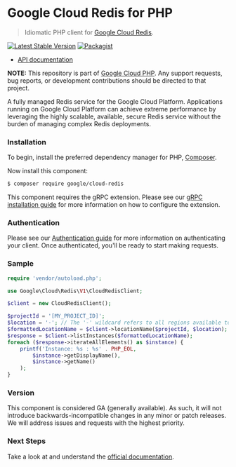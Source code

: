 # Google Cloud Redis for PHP

> Idiomatic PHP client for [Google Cloud Redis](https://cloud.google.com/memorystore/).

[![Latest Stable Version](https://poser.pugx.org/google/cloud-redis/v/stable)](https://packagist.org/packages/google/cloud-redis) [![Packagist](https://img.shields.io/packagist/dm/google/cloud-redis.svg)](https://packagist.org/packages/google/cloud-redis)

* [API documentation](https://cloud.google.com/php/docs/reference/cloud-redis/latest)

**NOTE:** This repository is part of [Google Cloud PHP](https://github.com/googleapis/google-cloud-php). Any
support requests, bug reports, or development contributions should be directed to
that project.

A fully managed Redis service for the Google Cloud Platform. Applications running on Google Cloud Platform can achieve
extreme performance by leveraging the highly scalable, available, secure Redis service without the burden of managing complex Redis deployments.

### Installation

To begin, install the preferred dependency manager for PHP, [Composer](https://getcomposer.org/).

Now install this component:

```sh
$ composer require google/cloud-redis
```

This component requires the gRPC extension. Please see our [gRPC installation guide](https://cloud.google.com/php/grpc)
for more information on how to configure the extension.

### Authentication

Please see our [Authentication guide](https://github.com/googleapis/google-cloud-php/blob/main/AUTHENTICATION.md) for more information
on authenticating your client. Once authenticated, you'll be ready to start making requests.

### Sample

```php
require 'vendor/autoload.php';

use Google\Cloud\Redis\V1\CloudRedisClient;

$client = new CloudRedisClient();

$projectId = '[MY_PROJECT_ID]';
$location = '-'; // The '-' wildcard refers to all regions available to the project for the listInstances method
$formattedLocationName = $client->locationName($projectId, $location);
$response = $client->listInstances($formattedLocationName);
foreach ($response->iterateAllElements() as $instance) {
    printf('Instance: %s : %s' . PHP_EOL,
        $instance->getDisplayName(),
        $instance->getName()
    );
}
```

### Version

This component is considered GA (generally available). As such, it will not introduce backwards-incompatible changes in
any minor or patch releases. We will address issues and requests with the highest priority.

### Next Steps

Take a look at and understand the [official documentation](https://cloud.google.com/memorystore/docs/).
